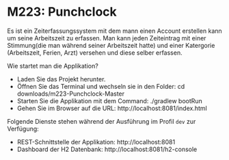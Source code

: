 # M223: Punchclock
Es ist ein Zeiterfassungssystem mit dem mann einen Account erstellen kann um seine Arbeitszeit zu erfassen.
Man kann jeden Zeiteintrag mit einer Stimmung(die man während seiner Arbeitszeit hatte) und einer Katergorie
(Arbeitszeit, Ferien, Arzt) versehen und diese selber erfassen.

Wie startet man die Applikation?
- Laden Sie das Projekt herunter.
- Öffnen Sie das Terminal und wechseln sie in den Folder:
    cd downloads/m223-Punchclock-Master
- Starten Sie die Applikation mit dem Command:
     ./gradlew bootRun
- Gehen Sie im Browser auf die URL:
    http://localhost:8081/index.html

    

Folgende Dienste stehen während der Ausführung im Profil `dev` zur Verfügung:
- REST-Schnittstelle der Applikation: http://localhost:8081
- Dashboard der H2 Datenbank: http://localhost:8081/h2-console